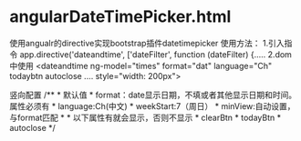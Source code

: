 # angularDateTimePicker.html
使用angualr的directive实现bootstrap插件datetimepicker
使用方法：
1.引入指令
 app.directive('dateandtime', ['dateFilter', function (dateFilter) {.....
2.dom中使用
<dateandtime ng-model="times"
                 format="dat"
                 language="Ch"
                 todaybtn
                 autoclose
                 ....
                 style="width: 200px">
 </dateandtime>
 
 竖向配置
/**
     * 默认值
     * format：date显示日期，不填或者其他显示日期和时间。属性必须有
     * language:Ch(中文)
     * weekStart:7（周日）
     * minView:自动设置，与format匹配
     *
     * 以下属性有就会显示，否则不显示
     * clearBtn
     * todayBtn
     * autoclose
     */
